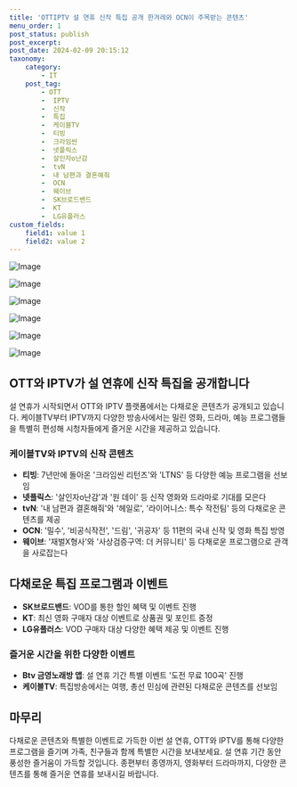 ```yaml
---
title: 'OTTIPTV 설 연휴 신작 특집 공개 한겨레와 OCN이 주목받는 콘텐츠'
menu_order: 1
post_status: publish
post_excerpt: 
post_date: 2024-02-09 20:15:12
taxonomy:
    category:
        - IT
    post_tag:
        - OTT
        -  IPTV
        -  신작
        -  특집
        -  케이블TV
        -  티빙
        -  크라임씬
        -  넷플릭스
        -  살인자o난감
        -  tvN
        -  내 남편과 결혼해줘
        -  OCN
        -  웨이브
        -  SK브로드밴드
        -  KT
        -  LG유플러스
custom_fields:
    field1: value 1
    field2: value 2
---
```


![Image](https://imgnews.pstatic.net/image/092/2024/02/09/0002320975_001_20240209133401196.jpg?type=w647)

![Image](https://imgnews.pstatic.net/image/092/2024/02/09/0002320975_002_20240209133401258.jpg?type=w647)

![Image](https://imgnews.pstatic.net/image/092/2024/02/09/0002320975_003_20240209133401314.jpg?type=w647)

![Image](https://imgnews.pstatic.net/image/092/2024/02/09/0002320975_004_20240209133401353.jpg?type=w647)

![Image](https://imgnews.pstatic.net/image/092/2024/02/09/0002320975_005_20240209133401415.jpg?type=w647)

![Image](https://imgnews.pstatic.net/image/092/2024/02/09/0002320975_006_20240209133401455.jpg?type=w647)

## OTT와 IPTV가 설 연휴에 신작 특집을 공개합니다
설 연휴가 시작되면서 OTT와 IPTV 플랫폼에서는 다채로운 콘텐츠가 공개되고 있습니다. 케이블TV부터 IPTV까지 다양한 방송사에서는 밀린 영화, 드라마, 예능 프로그램들을 특별히 편성해 시청자들에게 즐거운 시간을 제공하고 있습니다.
### 케이블TV와 IPTV의 신작 콘텐츠
- **티빙**: 7년만에 돌아온 '크라임씬 리턴즈'와 'LTNS' 등 다양한 예능 프로그램을 선보임
- **넷플릭스**: '살인자o난감'과 '원 데이' 등 신작 영화와 드라마로 기대를 모은다
- **tvN**: '내 남편과 결혼해줘'와 '헤일로', '라이어니스: 특수 작전팀' 등의 다채로운 콘텐츠를 제공
- **OCN**: '밀수', '비공식작전', '드림', '귀공자' 등 11편의 국내 신작 및 영화 특집 방영
- **웨이브**: '재벌X형사'와 '사상검증구역: 더 커뮤니티' 등 다채로운 프로그램으로 관객을 사로잡는다
## 다채로운 특집 프로그램과 이벤트
- **SK브로드밴드**: VOD를 통한 할인 혜택 및 이벤트 진행
- **KT**: 최신 영화 구매자 대상 이벤트로 상품권 및 포인트 증정
- **LG유플러스**: VOD 구매자 대상 다양한 혜택 제공 및 이벤트 진행
### 즐거운 시간을 위한 다양한 이벤트
- **Btv 금영노래방 앱**: 설 연휴 기간 특별 이벤트 '도전 무료 100곡' 진행
- **케이블TV**: 특집방송에서는 여행, 총선 민심에 관련된 다채로운 콘텐츠를 선보임
## 마무리
다채로운 콘텐츠와 특별한 이벤트로 가득한 이번 설 연휴, OTT와 IPTV를 통해 다양한 프로그램을 즐기며 가족, 친구들과 함께 특별한 시간을 보내보세요. 설 연휴 기간 동안 풍성한 즐거움이 가득할 것입니다. 종편부터 종영까지, 영화부터 드라마까지, 다양한 콘텐츠를 통해 즐거운 연휴를 보내시길 바랍니다.
